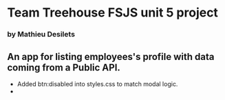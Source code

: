 # Team Treehouse FSJS unit 5 project
### by Mathieu Desilets

## An app for listing employees's profile with data coming from a Public API.

- Added btn:disabled into styles.css to match modal logic.
- 